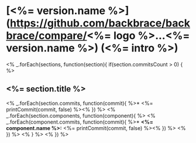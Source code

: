 <a name="<%= version.name %>"></a>
# [<%= version.name %>](https://github.com/backbrace/backbrace/compare/<%= logo %>...<%= version.name %>) (<%= intro %>)
<% _.forEach(sections, function(section){ if(section.commitsCount > 0) { %>
## <%= section.title %>
<% _.forEach(section.commits, function(commit){ %>* <%= printCommit(commit, false) %><% }) %>
<% _.forEach(section.components, function(component){ %>
<% _.forEach(component.commits, function(commit){ %>* **<%= component.name %>:** <%= printCommit(commit, false) %><% }) %>
<% }) %>
<% } %>
<% }) %>